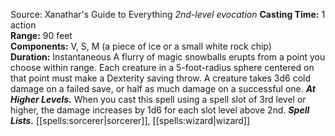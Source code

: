 Source: Xanathar's Guide to Everything
*2nd-level evocation*
**Casting Time:** 1 action  
**Range:** 90 feet  
**Components:** V, S, M (a piece of ice or a small white rock chip)  
**Duration:** Instantaneous
A flurry of magic snowballs erupts from a point you choose within range. Each creature in a 5-foot-radius sphere centered on that point must make a Dexterity saving throw. A creature takes 3d6 cold damage on a failed save, or half as much damage on a successful one.
***At Higher Levels.*** When you cast this spell using a spell slot of 3rd level or higher, the damage increases by 1d6 for each slot level above 2nd.
***Spell Lists.*** [[spells:sorcerer|sorcerer]], [[spells:wizard|wizard]]